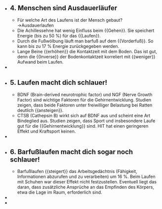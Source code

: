 - ## 4. Menschen sind Ausdauerläufer
    - Für welche Art des Laufens ist der Mensch gebaut?→Ausdauerlaufen
    - Die Achillessehne hat wenig Einfluss beim {{Gehen}}. Sie speichert Energie (bis zu 50 %) für das {{Laufen}}.
    - Durch die Fußwölbung läuft man barfuß auf dem {{Vorderfuß}}. So kann bis zu 17 % Energie zurückgegeben werden. 
    - Lange Beine {{erhöhen}} die Kontaktzeit mit dem Boden. Das ist gut, denn die {{Inverse}} der Bodenkontaktzeit korreliert mit {{weniger}} Aufwand beim Laufen.
- 
- ## 5. Laufen macht dich schlauer!
    - BDNF (Brain-derived neurotrophic factor) und NGF (Nerve Growth Factor) sind wichtige Faktoren für die Gehirnentwicklung. Studien zeigen, dass beide Faktoren unter freiwilliger Belastung bei Ratten deutlich {{ansteigen}}.  
    - CTSB (Cathepsin B) wirkt sich auf BDNF aus und scheint eine Art Bindeglied aus. Studien zeigen, dass Sport und insbesondere Laufe gut für die {{Gehirnentwicklung}} sind. HIT hat einen geringeren Effekt und Kraftsport keinen. 
- 
- ## 6. Barfußlaufen macht dich sogar noch schlauer!
    - Barfußlaufen {{steigert}} das Arbeitsgedächtnis (Fähigkeit, Informationen abzurufen und zu verarbeiten) um 16 %. Beim Laufen mit Schuhen war dieser Effekt nicht festzustellen. Eventuell liegt das daran, dass zusätzliche Ansprüche an das Empfinden des Körpers, etwa die Lage im Raum, erforderlich sind.
- 
- 

